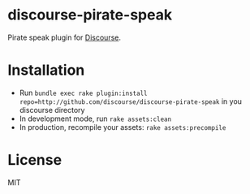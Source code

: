 discourse-pirate-speak
======================

Pirate speak plugin for [Discourse](http://discourse.org).

Installation
============

* Run `bundle exec rake plugin:install repo=http://github.com/discourse/discourse-pirate-speak` in you discourse directory
* In development mode, run `rake assets:clean`
* In production, recompile your assets: `rake assets:precompile`

License
=======
MIT
